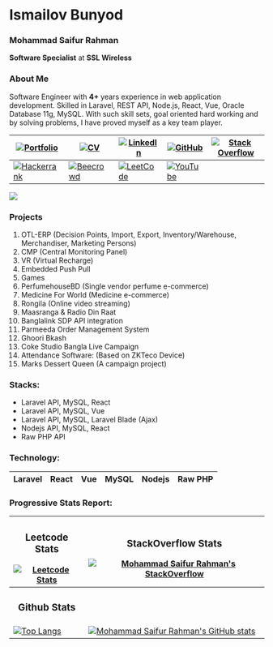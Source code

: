 
<!-- <h1 align="center">hey there <img src="https://media.giphy.com/media/hvRJCLFzcasrR4ia7z/giphy.gif" width="40"></h1>

### 🛠 &nbsp;Languages and Tools : -->

# Ismailov Bunyod



<!-- 
### <img src="https://user-images.githubusercontent.com/68915478/231669078-73f162f9-4820-40fa-bc04-664b0b52a10b.png" width=20; />  Toshkent shahar Chilonzor tumani

### <img src="https://user-images.githubusercontent.com/68915478/231669870-a00435bb-a469-4338-9d14-66a1af0b603a.png" width=20; />  +998939944668


### <img src="https://user-images.githubusercontent.com/68915478/231670616-54da6298-69f6-414c-87a5-07501867c1d4.png" width=20; />  ismailovbunyod@gmail.com

### <img src="https://user-images.githubusercontent.com/68915478/231673071-cc97f973-074b-4760-806a-7ef678125d02.png" width=20; />  Katta jamoalar bilan birgalikda ishlash tajribamni yanada oshirish

### <img src="https://user-images.githubusercontent.com/68915478/231674321-9a5659ce-1a73-43d5-b9f4-058759bd6a02.png" width=20; /> Tajriba:

 - WITe engineering:
   - Yanvar 2022 - Hozirgi kun.

 - IT-LABS programming academy:
   - Yanvar 2022 - Hozirgi kun.


### <img src="https://user-images.githubusercontent.com/68915478/231675395-371765d9-de11-4329-be64-decefa2528c6.png" width=20; /> Ko'nikmalar:

[![Mohammad Saifur Rahman's GitHub stats](https://github-readme-stats.vercel.app/api/top-langs?username=saifurrahman1193&hide=html,scss,stylus,blade,jupyter%20notebook,python,css,shell,batchfile,dockerfile,typescript&theme=algolia&show_icons=true)](https://github.com/saifurrahman1193)
 -->

<!-- <p>
<img src="https://github.com/devicons/devicon/blob/master/icons/html5/html5-original.svg" title="HTML5" alt="HTML" width="40" height="40"/>&nbsp;
<img src="https://github.com/devicons/devicon/blob/master/icons/css3/css3-plain-wordmark.svg"  title="CSS3" alt="CSS" width="40" height="40"/>&nbsp;
<img src="https://github.com/devicons/devicon/blob/master/icons/javascript/javascript-original.svg" title="JavaScript" alt="JavaScript" width="40" height="40"/>&nbsp;
<!-- <img src="https://github.com/devicons/devicon/blob/master/icons/nodejs/nodejs-original-wordmark.svg" title="NodeJS" alt="NodeJS" width="40" height="40"/>&nbsp;
<img src="https://github.com/devicons/devicon/blob/master/icons/npm/npm-original-wordmark.svg" title="npm" alt="npm" width="40" height="40"/>&nbsp; -->
<!-- <img src="https://github.com/devicons/devicon/blob/master/icons/mysql/mysql-original-wordmark.svg" title="MySQL"  alt="MySQL" width="40" height="40"/>&nbsp;
<img src="https://github.com/devicons/devicon/blob/master/icons/mongodb/mongodb-original-wordmark.svg" title="MongoDB"  alt="MongoDB" width="40" height="40"/>&nbsp;
<img src="https://github.com/devicons/devicon/blob/master/icons/python/python-original.svg" title="py"  alt="py" width="40" height="40"/>&nbsp;
<img src="https://github.com/devicons/devicon/blob/master/icons/flask/flask-original-wordmark.svg" title="flask"  alt="flask" width="40" height="40"/>&nbsp;
<img src="https://github.com/devicons/devicon/blob/master/icons/git/git-original-wordmark.svg" title="Git" **alt="Git" width="40" height="40"/>&nbsp;
<img src="https://github.com/devicons/devicon/blob/master/icons/linux/linux-original.svg" title="Git" **alt="Git" width="40" height="40"/>&nbsp;
</p> -->
 



<!---
BunyodIsmailov/BunyodIsmailov is a ✨ special ✨ repository because its `README.md` (this file) appears on your GitHub profile.
You can click the Preview link to take a look at your changes.
--->




###  Mohammad Saifur Rahman
**Software Specialist** at **SSL Wireless** 


### About Me
Software Engineer with **4+** years experience in web application development. Skilled in Laravel, REST API, Node.js, React, Vue, Oracle Database 11g, MySQL. With such skill sets, goal oriented hard working and by solving problems, I have proved myself as a key team player.


|[![Portfolio](https://img.shields.io/badge/Portfolio-%23009639.svg?style=for-the-badge&logo=Hyperledger&logoColor=white)](https://saifurrahman.my.canva.site) | [![CV](https://img.shields.io/badge/CV-%23009639.svg?style=for-the-badge&logo=DocuSign&logoColor=white)](https://docs.google.com/document/d/1txBCiMjPqH7GR8FDMQMAw09vemsB-nJb/edit?usp=sharing&ouid=113622980255867007734&rtpof=true&sd=true) | [![LinkedIn](https://img.shields.io/badge/linkedin-%230077B5.svg?style=for-the-badge&logo=linkedin&logoColor=white)](https://www.linkedin.com/in/saifurrahman1193/) | [![GitHub](https://img.shields.io/badge/github-%23121011.svg?style=for-the-badge&logo=github&logoColor=white)](https://github.com/saifurrahman1193/saifurrahman1193) | [![Stack Overflow](https://img.shields.io/badge/-Stackoverflow-FE7A16?style=for-the-badge&logo=stack-overflow&logoColor=white)](https://stackoverflow.com/users/14350717/md-saifur-rahman) | 
|-|-|-|-|-|
| [![Hackerrank](https://img.shields.io/badge/-Hackerrank-2EC866?style=for-the-badge&logo=HackerRank&logoColor=white)](https://www.hackerrank.com/saifur_rahman111) | [![Beecrowd](https://img.shields.io/badge/Beecrowd-%23009639.svg?style=for-the-badge&logo=Bugcrowd&logoColor=white)](https://www.beecrowd.com.br/judge/en/profile/18847) | [![LeetCode](https://img.shields.io/badge/LeetCode-000000?style=for-the-badge&logo=LeetCode&logoColor=#d16c06)](https://leetcode.com/saifurrahman1193) | [![YouTube](https://img.shields.io/badge/YouTube-%23FF0000.svg?style=for-the-badge&logo=YouTube&logoColor=white)](https://www.youtube.com/playlist?list=PLwJWgDKTF5-xdQttKl7cRx8Yhukv7Ilmg)| |

[![](https://komarev.com/ghpvc/?username=saifurrahman1193&color=blue&label=GitHub+Views)](https://github.com/saifurrahman1193)



### Projects 
1. OTL-ERP (Decision Points, Import, Export, Inventory/Warehouse, Merchandiser, Marketing Persons)
2. CMP (Central Monitoring Panel)
3. VR (Virtual Recharge)
4. Embedded Push Pull
5. Games
6. PerfumehouseBD (Single vendor perfume e-commerce)
7. Medicine For World (Medicine e-commerce)
8. Rongila (Online video streaming)
9. Maasranga & Radio Din Raat 
10. Banglalink SDP API integration
11. Parmeeda Order Management System
12. Ghoori Bkash
13. Coke Studio Bangla Live Campaign
14. Attendance Software: (Based on ZKTeco Device)
15. Marks Dessert Queen (A campaign project)




### Stacks:
- Laravel API, MySQL, React
- Laravel API, MySQL, Vue        
- Laravel API, MySQL, Laravel Blade (Ajax)
- Nodejs API, MySQL, React
- Raw PHP API


### Technology:


|Laravel|React|Vue|MySQL|Nodejs|Raw PHP |
|-|-|-|-|-|-|
 
 
### Progressive Stats Report:

| <h3><center><b>Leetcode Stats</b></center></h3> [![Leetcode Stats](https://leetcard.jacoblin.cool/ismailovbunyod2018?theme=light&font=Acme&ext=activity)](https://leetcode.com/ismailovbunyod2018/)| <h3><center><b>StackOverflow Stats</b></center></h3> [![Mohammad Saifur Rahman's StackOverflow](https://github-readme-stackoverflow.vercel.app/?userID=14350717&theme=dark)](https://stackoverflow.com/users/14350717/md-saifur-rahman) |
| ----------------- | ------------------ |
|  <h3><center><b>Github Stats</b></center></h3>  |
|  [![Top Langs](https://github-readme-stats.vercel.app/api?username=saifurrahman1193&theme=algolia&show_icons=true)](https://github.com/saifurrahman1193) | [![Mohammad Saifur Rahman's GitHub stats](https://github-readme-stats.vercel.app/api/top-langs?username=saifurrahman1193&hide=html,scss,stylus,blade,jupyter%20notebook,python,css,shell,batchfile,dockerfile,typescript&theme=algolia&show_icons=true)](https://github.com/saifurrahman1193) |


